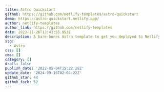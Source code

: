 ```yaml
---
title: Astro Quickstart
github: https://github.com/netlify-templates/astro-quickstart
demo: https://astro-quickstart.netlify.app/
author: netlify-templates
author_link: https://github.com/netlify-templates
date: 2023-11-26T13:43:55.053Z
description: A bare-bones Astro template to get you deployed to Netlify fast!
ssg:
  - Astro
css: []
cms: []
category: []
draft: false
publish_date: '2022-05-04T15:22:28Z'
update_date: '2024-09-16T02:04:22Z'
github_star: 44
github_fork: 52
---
```


